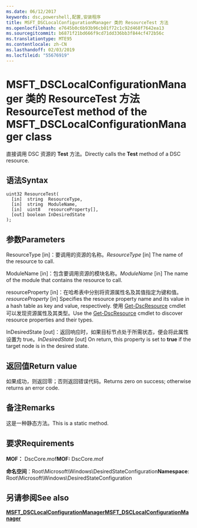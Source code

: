 ```yaml
---
ms.date: 06/12/2017
keywords: dsc,powershell,配置,安装程序
title: MSFT_DSCLocalConfigurationManager 类的 ResourceTest 方法
ms.openlocfilehash: e7645b0c6b93b96cb01f72c1c92d468f7642ea13
ms.sourcegitcommit: b6871f21bd666f9cd71dd336bb3f844cf472b56c
ms.translationtype: MTE95
ms.contentlocale: zh-CN
ms.lasthandoff: 02/03/2019
ms.locfileid: "55676919"
---
```

# <a name="resourcetest-method-of-the-msftdsclocalconfigurationmanager-class"></a><span data-ttu-id="13b65-103">MSFT_DSCLocalConfigurationManager 类的 ResourceTest 方法</span><span class="sxs-lookup"><span data-stu-id="13b65-103">ResourceTest method of the MSFT_DSCLocalConfigurationManager class</span></span>

<span data-ttu-id="13b65-104">直接调用 DSC 资源的 **Test** 方法。</span><span class="sxs-lookup"><span data-stu-id="13b65-104">Directly calls the **Test** method of a DSC resource.</span></span>

## <a name="syntax"></a><span data-ttu-id="13b65-105">语法</span><span class="sxs-lookup"><span data-stu-id="13b65-105">Syntax</span></span>

```mof
uint32 ResourceTest(
  [in]  string  ResourceType,
  [in]  string  ModuleName,
  [in]  uint8   resourceProperty[],
  [out] boolean InDesiredState
);
```

## <a name="parameters"></a><span data-ttu-id="13b65-106">参数</span><span class="sxs-lookup"><span data-stu-id="13b65-106">Parameters</span></span>

<span data-ttu-id="13b65-107">ResourceType \[in\]：要调用的资源的名称。</span><span class="sxs-lookup"><span data-stu-id="13b65-107">*ResourceType* \[in\] The name of the resource to call.</span></span>

<span data-ttu-id="13b65-108">ModuleName \[in\]：包含要调用资源的模块名称。</span><span class="sxs-lookup"><span data-stu-id="13b65-108">*ModuleName* \[in\] The name of the module that contains the resource to call.</span></span>

<span data-ttu-id="13b65-109">resourceProperty \[in\]：在哈希表中分别将资源属性名及其值指定为键和值。</span><span class="sxs-lookup"><span data-stu-id="13b65-109">*resourceProperty* \[in\] Specifies the resource property name and its value in a hash table as key and value, respectively.</span></span> <span data-ttu-id="13b65-110">使用 [Get-DscResource](/powershell/module/PSDesiredStateConfiguration/Get-DscResource) cmdlet 可以发现资源属性及其类型。</span><span class="sxs-lookup"><span data-stu-id="13b65-110">Use the [Get-DscResource](/powershell/module/PSDesiredStateConfiguration/Get-DscResource) cmdlet to discover resource properties and their types.</span></span>

<span data-ttu-id="13b65-111">InDesiredState \[out\]：返回响应时，如果目标节点处于所需状态，便会将此属性设置为 true。</span><span class="sxs-lookup"><span data-stu-id="13b65-111">*InDesiredState* \[out\] On return, this property is set to **true** if the target node is in the desired state.</span></span>

## <a name="return-value"></a><span data-ttu-id="13b65-112">返回值</span><span class="sxs-lookup"><span data-stu-id="13b65-112">Return value</span></span>

<span data-ttu-id="13b65-113">如果成功，则返回零；否则返回错误代码。</span><span class="sxs-lookup"><span data-stu-id="13b65-113">Returns zero on success; otherwise returns an error code.</span></span>

## <a name="remarks"></a><span data-ttu-id="13b65-114">备注</span><span class="sxs-lookup"><span data-stu-id="13b65-114">Remarks</span></span>

<span data-ttu-id="13b65-115">这是一种静态方法。</span><span class="sxs-lookup"><span data-stu-id="13b65-115">This is a static method.</span></span>

## <a name="requirements"></a><span data-ttu-id="13b65-116">要求</span><span class="sxs-lookup"><span data-stu-id="13b65-116">Requirements</span></span>

<span data-ttu-id="13b65-117">**MOF：** DscCore.mof</span><span class="sxs-lookup"><span data-stu-id="13b65-117">**MOF:** DscCore.mof</span></span>

<span data-ttu-id="13b65-118">**命名空间**：Root\Microsoft\Windows\DesiredStateConfiguration</span><span class="sxs-lookup"><span data-stu-id="13b65-118">**Namespace**: Root\Microsoft\Windows\DesiredStateConfiguration</span></span>

## <a name="see-also"></a><span data-ttu-id="13b65-119">另请参阅</span><span class="sxs-lookup"><span data-stu-id="13b65-119">See also</span></span>

[<span data-ttu-id="13b65-120">**MSFT_DSCLocalConfigurationManager**</span><span class="sxs-lookup"><span data-stu-id="13b65-120">**MSFT_DSCLocalConfigurationManager**</span></span>](msft-dsclocalconfigurationmanager.md)